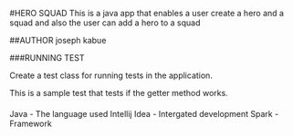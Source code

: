 #HERO SQUAD
This is a java app that enables a user create a hero and a squad and also the user can add a hero to a squad

##AUTHOR
joseph kabue

###RUNNING TEST

Create a test class for running tests in the application.

This is a sample test that tests if the getter method works.

####
Java - The language used
Intellij Idea - Intergated development
Spark - Framework